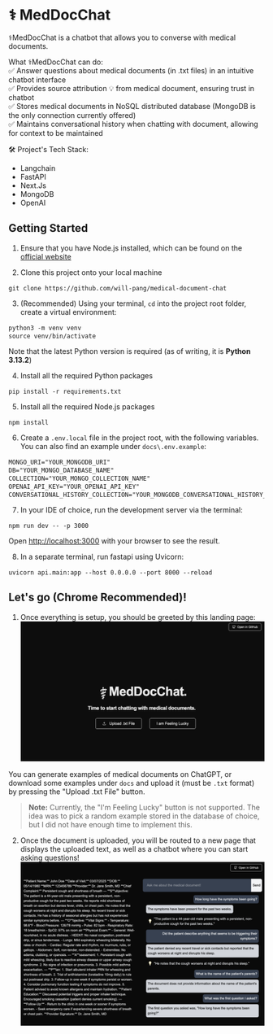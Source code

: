 # ⚕️ MedDocChat

⚕️MedDocChat is a chatbot that allows you to converse with medical documents.

What ⚕️MedDocChat can do:<br>
✅ Answer questions about medical documents (in .txt files) in an intuitive chatbot interface<br>
✅ Provides source attribution 💡 from medical document, ensuring trust in chatbot<br>
✅ Stores medical documents in NoSQL distributed database (MongoDB is the only connection currently offered)<br>
✅ Maintains conversational history when chatting with document, allowing for context to be maintained

🛠️ Project's Tech Stack:

- Langchain
- FastAPI
- Next.Js
- MongoDB
- OpenAI

## Getting Started

1. Ensure that you have Node.js installed, which can be found on the [official website](https://nodejs.org/)

2. Clone this project onto your local machine

```
git clone https://github.com/will-pang/medical-document-chat
```

3. (Recommended) Using your terminal, `cd` into the project root folder, create a virtual environment:

```
python3 -m venv venv
source venv/bin/activate
```

Note that the latest Python version is required (as of writing, it is **Python 3.13.2**)

4. Install all the required Python packages

```
pip install -r requirements.txt
```

5. Install all the required Node.js packages

```
npm install
```

6. Create a `.env.local` file in the project root, with the following variables. You can also find an example under `docs\.env.example`:

```
MONGO_URI="YOUR_MONGODB_URI"
DB="YOUR_MONGO_DATABASE_NAME"
COLLECTION="YOUR_MONGO_COLLECTION_NAME"
OPENAI_API_KEY="YOUR_OPENAI_API_KEY"
CONVERSATIONAL_HISTORY_COLLECTION="YOUR_MONGODB_CONVERSATIONAL_HISTORY_COLLECTION_NAME"
```

7. In your IDE of choice, run the development server via the terminal:

```
npm run dev -- -p 3000
```

Open [http://localhost:3000](http://localhost:3000) with your browser to see the result.

8. In a separate terminal, run fastapi using Uvicorn:

```
uvicorn api.main:app --host 0.0.0.0 --port 8000 --reload
```

## Let's go (Chrome Recommended)!

1. Once everything is setup, you should be greeted by this landing page:
   ![Landing Page](./public/landing_page.png)

You can generate examples of medical documents on ChatGPT, or download some examples under `docs` and upload it (must be `.txt` format) by pressing the "Upload .txt File" button.

> **Note:** Currently, the "I'm Feeling Lucky" button is not supported. The idea was to pick a random example stored in the database of choice, but I did not have enough time to implement this.

2. Once the document is uploaded, you will be routed to a new page that displays the uploaded text, as well as a chatbot where you can start asking questions!
   ![Chatbot Demo](./public/chatbot_demo.png)

